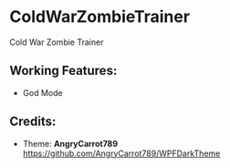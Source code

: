 # ColdWarZombieTrainer
Cold War Zombie Trainer

## Working Features:
* God Mode

## Credits:
* Theme: **AngryCarrot789** https://github.com/AngryCarrot789/WPFDarkTheme
